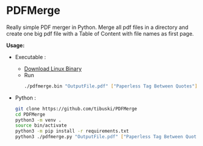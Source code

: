 # PDFMerge

Really simple PDF merger in Python.
Merge all pdf files in a directory and create one big pdf file with a Table of Content with file names as first page.

**Usage:**
* Executable :
  * [Download Linux Binary](https://github.com/tibuski/PDFMerge/blob/master/pdfmerge.bin)
  * Run 
    ```sh
    ./pdfmerge.bin "OutputFile.pdf" ["Paperless Tag Between Quotes"]
    ```


* Python :
  ```sh
  git clone https://github.com/tibuski/PDFMerge
  cd PDFMerge
  python3 -m venv .
  source bin/activate
  python3 -m pip install -r requirements.txt
  python3 ./pdfmerge.py "OutputFile.pdf" ["Paperless Tag Between Quotes"]
  ```
